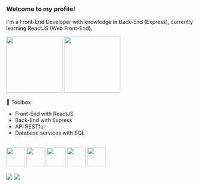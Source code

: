 ### Welcome to my profile!

I'm a Front-End Developer with knowledge in Back-End (Express), currently learning ReactJS (Web Front-End).


<div>
    <img height="150em" src="https://github-readme-stats-ten-gilt.vercel.app/api?username=nog1lucas&show_icons=true&theme=dracula&count_private=true">
    <img height="150em" src="https://github-readme-stats-ten-gilt.vercel.app/api/top-langs/?username=nog1lucas&layout=compact&theme=dracula">
</div>

🧰 Toolbox
<ul>
    <li>Front-End with ReactJS</li>
    <li>Back-End with Express</li>
    <li>API RESTful</li>
    <li>Database services with SQL</li>
</ul>
</br>
  <div>
    <img height='50em' src='https://cdn.worldvectorlogo.com/logos/java-4.svg'>
    <img height='50em' src="https://cdn.worldvectorlogo.com/logos/logo-javascript.svg">
    <img height='50em' src="https://cdn.worldvectorlogo.com/logos/react-2.svg">
    <img height='50em' src="https://cdn.worldvectorlogo.com/logos/html-1.svg">
    <img height='50em' src='https://cdn.worldvectorlogo.com/logos/css-3.svg'>
  </div>
  </br>
  <div> 
    <a href = "mailto:lnogueira.contato@gmail.com"><img src="https://img.shields.io/badge/-Gmail-%23333?style=for-the-badge&logo=gmail&logoColor=white" target="_blank"></a>
    <a href="https://www.linkedin.com/in/lucas-nogueira-1561a21a2/" target="_blank"><img src="https://img.shields.io/badge/-LinkedIn-%230077B5?style=for-the-badge&logo=linkedin&logoColor=white" target="_blank"></a> 
</div>
